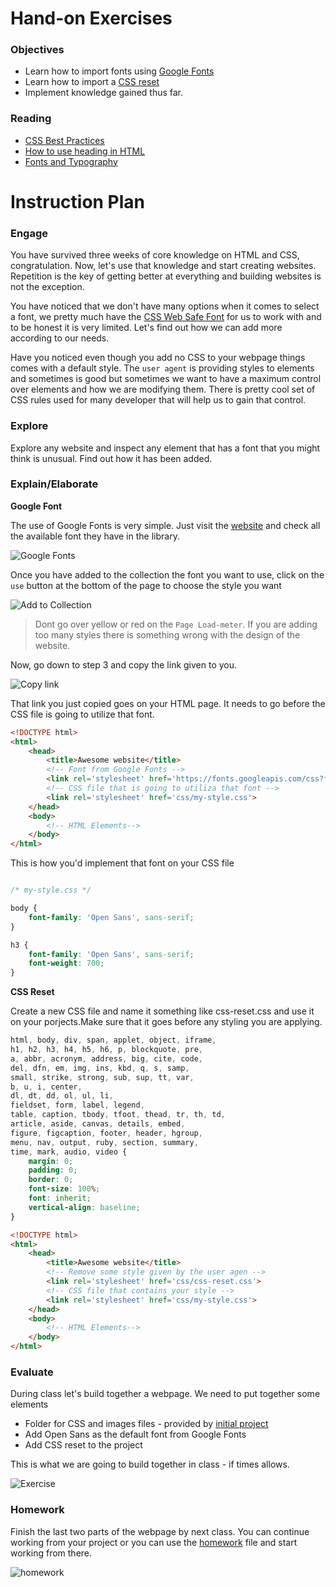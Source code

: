 # Hand-on Exercises

### Objectives

* Learn how to import fonts using [Google Fonts](https://www.google.com/fonts)
* Learn how to import a [CSS reset](http://meyerweb.com/eric/tools/css/reset/)
* Implement knowledge gained thus far.

### Reading

* [CSS Best Practices](http://code.tutsplus.com/tutorials/30-css-best-practices-for-beginners--net-6741)
* [How to use heading in HTML](http://cssglobe.com/how-to-use-headings-in-html/)
* [Fonts and Typography](http://www.iraqtimeline.com/maxdesign/basicdesign/principles/prinfont.html)

# Instruction Plan

### Engage

You have survived three weeks of core knowledge on HTML and CSS, congratulation. Now, let's use that knowledge and start creating websites. Repetition is the key of getting better at everything and building websites is not the exception.

You have noticed that we don't have many options when it comes to select a font, we pretty much have the [CSS Web Safe Font](http://www.w3schools.com/cssref/css_websafe_fonts.asp) for us to work with and to be honest it is very limited. Let's find out how we can add more according to our needs.

Have you noticed even though you add no CSS to your webpage things comes with a default style. The `user agent` is providing styles to elements and sometimes is good but sometimes we want to have a maximum control over elements and how we are modifying them. There is pretty cool set of CSS rules used for many developer that will help us to gain that control.


### Explore

Explore any website and inspect any element that has a font that you might think is unusual. Find out how it has been added.

### Explain/Elaborate

**Google Font**

The use of Google Fonts is very simple. Just visit the [website](https://www.google.com/fonts) and check all the available font they have in the library.

![Google Fonts](../images/07-08/google-fonts.jpg)

Once you have added to the collection the font you want to use, click on the `use` button at the bottom of the page to choose the style you want

![Add to Collection](../images/07-08/google-font.gif)

> Dont go over yellow or red on the `Page Load-meter`. If you are adding too many styles there is something wrong with the design of the website.

Now, go down to step 3 and copy the link given to you.

![Copy link](../images/07-08/google-fonts-link.gif)

That link you just copied goes on your HTML page. It needs to go before the CSS file is going to utilize that font.

```html
<!DOCTYPE html>
<html>
    <head>
        <title>Awesome website</title>
        <!-- Font from Google Fonts -->
        <link rel='stylesheet' href='https://fonts.googleapis.com/css?family=Open+Sans:400,300,700'>
        <!-- CSS file that is going to utiliza that font -->
        <link rel='stylesheet' href='css/my-style.css'>
    </head>
    <body>
        <!-- HTML Elements-->
    </body>
</html>
```

This is how you'd implement that font on your CSS file

```css

/* my-style.css */

body {
    font-family: 'Open Sans', sans-serif;
}

h3 {
    font-family: 'Open Sans', sans-serif;
    font-weight: 700;
}
```

**CSS Reset**

Create a new CSS file and name it something like css-reset.css and use it on your porjects.Make sure that it goes before any styling you are applying.

```css
html, body, div, span, applet, object, iframe,
h1, h2, h3, h4, h5, h6, p, blockquote, pre,
a, abbr, acronym, address, big, cite, code,
del, dfn, em, img, ins, kbd, q, s, samp,
small, strike, strong, sub, sup, tt, var,
b, u, i, center,
dl, dt, dd, ol, ul, li,
fieldset, form, label, legend,
table, caption, tbody, tfoot, thead, tr, th, td,
article, aside, canvas, details, embed, 
figure, figcaption, footer, header, hgroup, 
menu, nav, output, ruby, section, summary,
time, mark, audio, video {
	margin: 0;
	padding: 0;
	border: 0;
	font-size: 100%;
	font: inherit;
	vertical-align: baseline;
}
```

```html
<!DOCTYPE html>
<html>
    <head>
        <title>Awesome website</title>
        <!-- Remove some style given by the user agen -->
        <link rel='stylesheet' href='css/css-reset.css'>
        <!-- CSS file that contains your style -->
        <link rel='stylesheet' href='css/my-style.css'>
    </head>
    <body>
        <!-- HTML Elements-->
    </body>
</html>
```

### Evaluate

During class let's build together a webpage. We need to put together some elements

* Folder for CSS and images files - provided by [initial project](../exercises/07/evaluate.zip)
* Add Open Sans as the default font from Google Fonts
* Add CSS reset to the project

This is what we are going to build together in class - if times allows.

![Exercise](../images/07-08/evaluate.jpg)

### Homework

Finish the last two parts of the webpage by next class. You can continue working from your project or you can use the [homework](../exercises/07/homework.zip) file and start working from there.

![homework](../images/07-08/homework.jpg)

